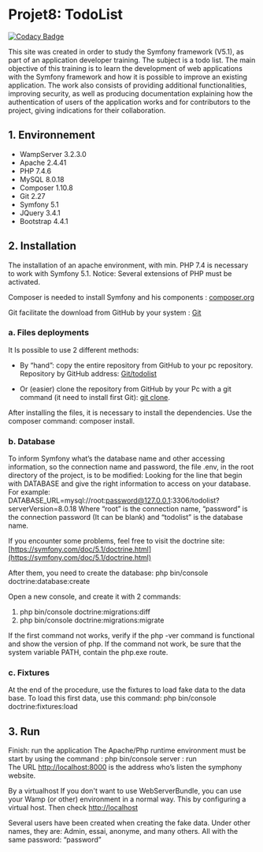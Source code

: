 # Projet8: TodoList

[![Codacy Badge](https://app.codacy.com/project/badge/Grade/81e5ab36a51a4e1397307c494a853784)](https://www.codacy.com/gh/FrancisLibs/todolist/dashboard?utm_source=github.com&amp;utm_medium=referral&amp;utm_content=FrancisLibs/todolist&amp;utm_campaign=Badge_Grade)

This site was created in order to study the Symfony framework (V5.1), as part of an application developer training. The subject is a todo list.
The main objective of this training is to learn the development of web applications with the Symfony framework and how it is possible to improve an existing application. The work also consists of providing additional functionalities, improving security, as well as producing documentation explaining how the authentication of users of the application works and for contributors to the project, giving indications for their collaboration.

## 1. Environnement

*   WampServer 3.2.3.0
*   Apache 2.4.41
*   PHP 7.4.6
*   MySQL 8.0.18
*   Composer 1.10.8
*   Git 2.27
*   Symfony 5.1
*   JQuery 3.4.1
*   Bootstrap 4.4.1

## 2. Installation

The installation of an apache environment, with min. PHP 7.4 is necessary to work with Symfony 5.1.
Notice: Several extensions of PHP must be activated.

Composer is needed to install Symfony and his components : [composer.org](https://getcomposer.org/)

Git facilitate the download from GitHub by your system : [Git](https://git-scm.com/downloads)

### a. Files deployments

It Is possible to use 2 different methods:

*   By “hand”: copy the entire repository from GitHub to your pc repository.
  Repository by GitHub address: [Git/todolist](https://github.com/FrancisLibs/todolist.git)

*   Or (easier) clone the repository from GitHub by your Pc with a git command (it need to install first Git): [git clone](https://github.com/FrancisLibs/snowtricks.git).

After installing the files, it is necessary to install the dependencies. Use the composer command:
composer install.

### b. Database

To inform Symfony what’s the database name and other accessing information, so the connection name and password, the file .env, in the root directory of the project, is to be modified: Looking for the line that begin with DATABASE and give the right information to access on your database.
For example:
DATABASE_URL=mysql://root:password@127.0.0.1:3306/todolist?serverVersion=8.0.18
Where “root” is the connection name, “password” is the connection password (It can be blank) and “todolist” is the database name.

If you encounter some problems, feel free to visit the doctrine site: [https://symfony.com/doc/5.1/doctrine.html](https://symfony.com/doc/5.1/doctrine.html)

After them, you need to create the database:
php bin/console doctrine:database:create

Open a new console, and create it with 2 commands:

1.  php bin/console doctrine:migrations:diff  
2.  php bin/console doctrine:migrations:migrate

If the first command not works, verify if the php -ver command is functional and show the version of php. If the command not work, be sure that the system variable PATH, contain the php.exe route.

### c. Fixtures

At the end of the procedure, use the fixtures to load fake data to the data base.
To load this first data, use this command:
php bin/console doctrine:fixtures:load

## 3. Run

Finish: run the application
The Apache/Php runtime environment must be start by using the command : php bin/console server : run  
The URL [http://localhost:8000](http://localhost:8000) is the address who’s listen the symphony website.

By a virtualhost
If you don't want to use WebServerBundle, you can use your Wamp (or other) environment in a normal way.
This by configuring a virtual host.
Then check [http://localhost](http://localhost)

Several users have been created when creating the fake data.
Under other names, they are:
Admin, essai, anonyme, and many others.
All with the same password: “password”
